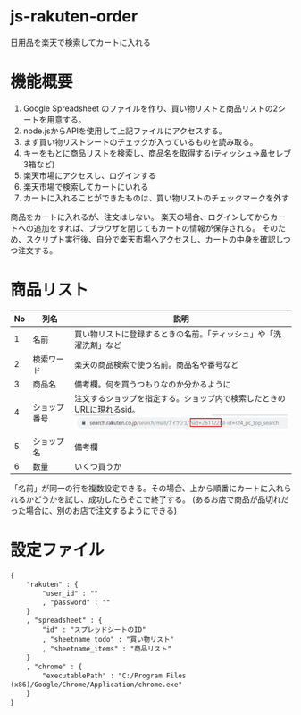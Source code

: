 # js-rakuten-order
日用品を楽天で検索してカートに入れる

# 機能概要

1. Google Spreadsheet のファイルを作り、買い物リストと商品リストの2シートを用意する。
1. node.jsからAPIを使用して上記ファイルにアクセスする。
1. まず買い物リストシートのチェックが入っているものを読み取る。
1. キーをもとに商品リストを検索し、商品名を取得する(ティッシュ→鼻セレブ3箱など)
1. 楽天市場にアクセスし、ログインする
1. 楽天市場で検索してカートにいれる
1. カートに入れることができたものは、買い物リストのチェックマークを外す

商品をカートに入れるが、注文はしない。
楽天の場合、ログインしてからカートへの追加をすれば、ブラウザを閉じてもカートの情報が保存される。
そのため、スクリプト実行後、自分で楽天市場へアクセスし、カートの中身を確認しつつ注文する。

# 商品リスト

|No|列名|説明|
|-|-|-|
|1|名前|買い物リストに登録するときの名前。「ティッシュ」や「洗濯洗剤」など|
|2|検索ワード|楽天の商品検索で使う名前。商品名や番号など|
|3|商品名|備考欄。何を買うつもりなのか分かるように|
|4|ショップ番号|注文するショップを指定する。ショップ内で検索したときのURLに現れるsid。<br> ![](doc/image01.png)|
|5|ショップ名|備考欄|
|6|数量|いくつ買うか|

「名前」が同一の行を複数設定できる。その場合、上から順番にカートに入れられるかどうかを試し、成功したらそこで終了する。
(あるお店で商品が品切れだった場合に、別のお店で注文するようにできる)

# 設定ファイル

```サンプル
{
    "rakuten" : {
        "user_id" : ""
        , "password" : ""
    }
    , "spreadsheet" : {
        "id" : "スプレッドシートのID"
        , "sheetname_todo" : "買い物リスト"
        , "sheetname_items" : "商品リスト"
    }
    , "chrome" : {
        "executablePath" : "C:/Program Files (x86)/Google/Chrome/Application/chrome.exe"
    }
}
```